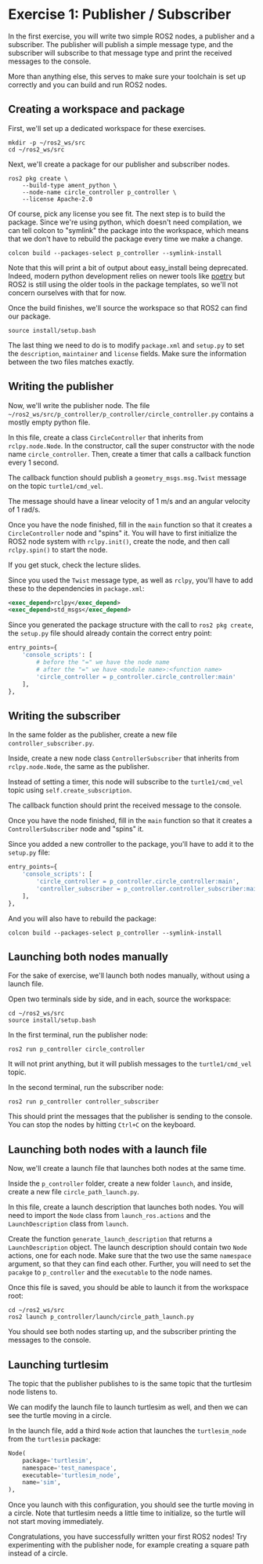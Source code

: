 # Exercise 1: Publisher / Subscriber

In the first exercise, you will write two simple ROS2 nodes, a publisher and a subscriber.
The publisher will publish a simple message type, and the subscriber will subscribe to that message type and print the received messages to the console.

More than anything else, this serves to make sure your toolchain is set up correctly and you can build and run ROS2 nodes.

## Creating a workspace and package

First, we'll set up a dedicated workspace for these exercises.

```terminal 
mkdir -p ~/ros2_ws/src
cd ~/ros2_ws/src
```

Next, we'll create a package for our publisher and subscriber nodes.

```terminal
ros2 pkg create \
    --build-type ament_python \
    --node-name circle_controller p_controller \
    --license Apache-2.0
```

Of course, pick any license you see fit.
The next step is to build the package.
Since we're using python, which doesn't need compilation, we can tell colcon to "symlink" the package into the workspace, which means that we don't have to rebuild the package every time we make a change.

```terminal
colcon build --packages-select p_controller --symlink-install
```

Note that this will print a bit of output about easy_install being deprecated.
Indeed, modern python development relies on newer tools like [poetry][poetry] but ROS2 is still using the older tools in the package templates, so we'll not concern ourselves with that for now.

Once the build finishes, we'll source the workspace so that ROS2 can find our package.

[poetry]: https://python-poetry.org/

```terminal
source install/setup.bash
```

The last thing we need to do is to modify `package.xml` and `setup.py` to set the `description`, `maintainer` and `license` fields.
Make sure the information between the two files matches exactly.

## Writing the publisher

Now, we'll write the publisher node.
The file `~/ros2_ws/src/p_controller/p_controller/circle_controller.py` contains a mostly empty python file.

In this file, create a class `CircleController` that inherits from `rclpy.node.Node`.
In the constructor, call the super constructor with the node name `circle_controller`.
Then, create a timer that calls a callback function every 1 second.

The callback function should publish a `geometry_msgs.msg.Twist` message on the topic `turtle1/cmd_vel`.

The message should have a linear velocity of 1 m/s and an angular velocity of 1 rad/s.

Once you have the node finished, fill in the `main` function so that it creates a `CircleController` node and "spins" it.
You will have to first initialize the ROS2 node system with `rclpy.init()`, create the node, and then call `rclpy.spin()` to start the node.

If you get stuck, check the lecture slides.

Since you used the `Twist` message type, as well as `rclpy`, you'll have to add these to the dependencies in `package.xml`:

```xml
<exec_depend>rclpy</exec_depend>
<exec_depend>std_msgs</exec_depend>
```

Since you generated the package structure with the call to `ros2 pkg create`, the `setup.py` file should already contain the correct entry point:

```python
entry_points={
    'console_scripts': [
        # before the "=" we have the node name
        # after the "=" we have <module name>:<function name>
        'circle_controller = p_controller.circle_controller:main'
    ],
},
```

## Writing the subscriber

In the same folder as the publisher, create a new file `controller_subscriber.py`.

Inside, create a new node class `ControllerSubscriber` that inherits from `rclpy.node.Node`, the same as the publisher.

Instead of setting a timer, this node will subscribe to the `turtle1/cmd_vel` topic using `self.create_subscription`.

The callback function should print the received message to the console.

Once you have the node finished, fill in the `main` function so that it creates a `ControllerSubscriber` node and "spins" it.

Since you added a new controller to the package, you'll have to add it to the `setup.py` file:

```python
entry_points={
    'console_scripts': [
        'circle_controller = p_controller.circle_controller:main',
        'controller_subscriber = p_controller.controller_subscriber:main'
    ],
},
```

And you will also have to rebuild the package:

```terminal
colcon build --packages-select p_controller --symlink-install
```

## Launching both nodes manually

For the sake of exercise, we'll launch both nodes manually, without using a launch file.

Open two terminals side by side, and in each, source the workspace:

```terminal
cd ~/ros2_ws/src
source install/setup.bash
```

In the first terminal, run the publisher node:

```terminal
ros2 run p_controller circle_controller
```

It will not print anything, but it will publish messages to the `turtle1/cmd_vel` topic.

In the second terminal, run the subscriber node:

```terminal
ros2 run p_controller controller_subscriber
```

This should print the messages that the publisher is sending to the console.
You can stop the nodes by hitting `Ctrl+C` on the keyboard.

## Launching both nodes with a launch file

Now, we'll create a launch file that launches both nodes at the same time.

Inside the `p_controller` folder, create a new folder `launch`, and inside, create a new file `circle_path_launch.py`.

In this file, create a launch description that launches both nodes.
You will need to import the `Node` class from `launch_ros.actions` and the `LaunchDescription` class from `launch`.

Create the function `generate_launch_description` that returns a `LaunchDescription` object.
The launch description should contain two `Node` actions, one for each node.
Make sure that the two use the same `namespace` argument, so that they can find each other. Further, you will need to set the `pacakge` to `p_controller` and the `executable` to the node names.

Once this file is saved, you should be able to launch it from the workspace root:

```terminal
cd ~/ros2_ws/src
ros2 launch p_controller/launch/circle_path_launch.py
```

You should see both nodes starting up, and the subscriber printing the messages to the console.

## Launching turtlesim

The topic that the publisher publishes to is the same topic that the turtlesim node listens to.

We can modify the launch file to launch turtlesim as well, and then we can see the turtle moving in a circle.

In the launch file, add a third `Node` action that launches the `turtlesim_node` from the `turtlesim` package:

```python
Node(
    package='turtlesim',
    namespace='test_namespace',
    executable='turtlesim_node',
    name='sim',
),
```

Once you launch with this configuration, you should see the turtle moving in a circle. Note that turtlesim needs a little time to initialize, so the turtle will not start moving immediately.

Congratulations, you have successfully written your first ROS2 nodes!
Try experimenting with the publisher node, for example creating a square path instead of a circle.